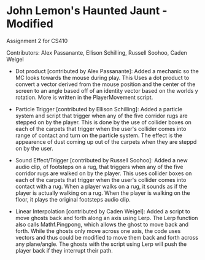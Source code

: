 # John Lemon's Haunted Jaunt - Modified
 Assignment 2 for CS410

 Contributors: Alex Passanante, Ellison Schilling, Russell Soohoo, Caden Weigel

* Dot product [contributed by Alex Passanante]: Added a mechanic so the MC looks towards the mouse during play. This Uses a dot product to convert a vector derived from the mouse position and the center of the screen 
to an angle based off of an identity vector based on the worlds y rotation. More is written in the PlayerMovement script.

* Particle Trigger [contributed by Ellison Schilling]: Added a particle system and script that trigger when any of the five corridor rugs are stepped on by the player. This is done by the use of collider boxes on each of the carpets that trigger when the user's collider comes into range of contact and turn on the particle system. The effect is the appearence of dust coming up out of the carpets when they are steppd on by the user.

* Sound Effect/Trigger [contributed by Russell Soohoo]: Added a new audio clip, of footsteps on a rug, that triggers when any of the five corridor rugs are walked on by the player. This uses collider boxes on each of the carpets that trigger when the user's collider comes into contact with a rug. When a player walks on a rug, it sounds as if the player is actually walking on a rug. When the player is walking on the floor, it plays the original footsteps audio clip.

* Linear Interpolation [contributed by Caden Weigel]: Added a script to move ghosts back and forth along an axis using Lerp. The Lerp function also calls Mathf.Pingpong, which allows the ghost to move back and forth. While the ghosts only move across one axis, the code uses vectors and thus could be modified to move them back and forth across any plane/angle. The ghosts with the script using Lerp will push the player back if they interrupt their path. 

